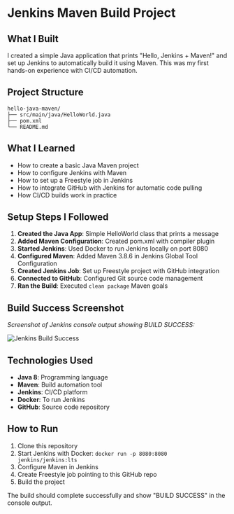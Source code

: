 # Jenkins Maven Build Project

## What I Built

I created a simple Java application that prints "Hello, Jenkins + Maven!" and set up Jenkins to automatically build it using Maven. This was my first hands-on experience with CI/CD automation.

## Project Structure

```
hello-java-maven/
├── src/main/java/HelloWorld.java
├── pom.xml
└── README.md
```

## What I Learned

- How to create a basic Java Maven project
- How to configure Jenkins with Maven
- How to set up a Freestyle job in Jenkins
- How to integrate GitHub with Jenkins for automatic code pulling
- How CI/CD builds work in practice

## Setup Steps I Followed

1. **Created the Java App**: Simple HelloWorld class that prints a message
2. **Added Maven Configuration**: Created pom.xml with compiler plugin
3. **Started Jenkins**: Used Docker to run Jenkins locally on port 8080
4. **Configured Maven**: Added Maven 3.8.6 in Jenkins Global Tool Configuration
5. **Created Jenkins Job**: Set up Freestyle project with GitHub integration
6. **Connected to GitHub**: Configured Git source code management
7. **Ran the Build**: Executed `clean package` Maven goals

## Build Success Screenshot

*Screenshot of Jenkins console output showing BUILD SUCCESS:*

![Jenkins Build Success](build.png)

## Technologies Used

- **Java 8**: Programming language
- **Maven**: Build automation tool
- **Jenkins**: CI/CD platform
- **Docker**: To run Jenkins
- **GitHub**: Source code repository

## How to Run

1. Clone this repository
2. Start Jenkins with Docker: `docker run -p 8080:8080 jenkins/jenkins:lts`
3. Configure Maven in Jenkins
4. Create Freestyle job pointing to this GitHub repo
5. Build the project

The build should complete successfully and show "BUILD SUCCESS" in the console output.
